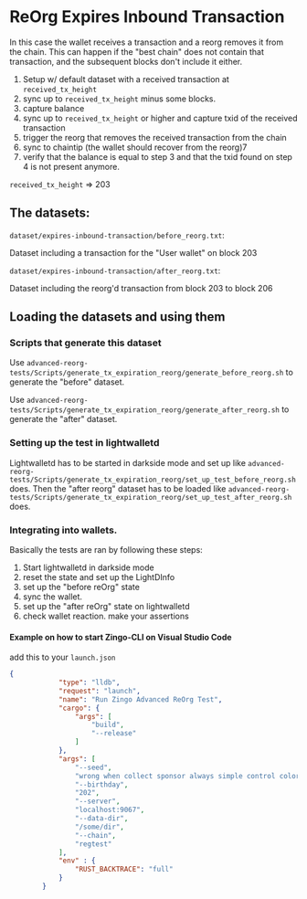 # ReOrg Expires Inbound Transaction
In this case the wallet receives a transaction and a reorg removes it 
from the chain. This can happen if the "best chain" does not contain
that transaction, and the subsequent blocks don't include it either.

1. Setup w/ default dataset with a received transaction at `received_tx_height`
2. sync up to `received_tx_height` minus some blocks.
3. capture balance
4. sync up to `received_tx_height` or higher and capture txid of the received transaction
5. trigger the reorg that removes the received transaction from the chain
6. sync to chaintip (the wallet should recover from the reorg)7
7. verify that the balance is equal to step 3 and that the txid found on step 4 
is not present anymore.

`received_tx_height` => 203



## The datasets:

`dataset/expires-inbound-transaction/before_reorg.txt`:

Dataset including a transaction for the "User wallet" on block 203

`dataset/expires-inbound-transaction/after_reorg.txt`: 

Dataset including the reorg'd transaction from block 203 to block 206


## Loading the datasets and using them

### Scripts that generate this dataset
Use `advanced-reorg-tests/Scripts/generate_tx_expiration_reorg/generate_before_reorg.sh` to generate the "before" dataset.

Use `advanced-reorg-tests/Scripts/generate_tx_expiration_reorg/generate_after_reorg.sh`
to generate the "after" dataset.

### Setting up the test in lightwalletd

Lightwalletd has to be started in darkside mode and set up like `advanced-reorg-tests/Scripts/generate_tx_expiration_reorg/set_up_test_before_reorg.sh` does. Then the "after reorg" dataset has to be loaded like `advanced-reorg-tests/Scripts/generate_tx_expiration_reorg/set_up_test_after_reorg.sh` does.

### Integrating into wallets.

Basically the tests are ran by following these steps:

1. Start lightwalletd in darkside mode
2. reset the state and set up the LightDInfo  
3. set up the "before reOrg" state
4. sync the wallet.
5. set up the "after reOrg" state on lightwalletd
6. check wallet reaction. make your assertions


#### Example on how to start Zingo-CLI on Visual Studio Code

add this to your `launch.json`

``` json
{
            "type": "lldb",
            "request": "launch",
            "name": "Run Zingo Advanced ReOrg Test",
            "cargo": {
                "args": [
                    "build",
                    "--release"
                ]
            },
            "args": [
                "--seed", 
                "wrong when collect sponsor always simple control color exercise dad merry diet script attract public lucky pen pistol depend deposit salad room similar hour",
                "--birthday",
                "202",
                "--server",
                "localhost:9067",
                "--data-dir",
                "/some/dir",
                "--chain",
                "regtest"
            ],
            "env" : {
                "RUST_BACKTRACE": "full"
            }
        }
```